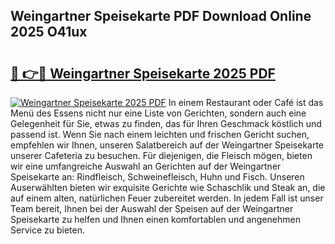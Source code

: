 ## Weingartner Speisekarte PDF Download Online 2025 O41ux

# <h2><a href="http://gccvkw.nevu.top/?p=Weingartner+Speisekarte">🔗 👉🔴 Weingartner Speisekarte 2025 PDF</a></h2>

[![Weingartner Speisekarte 2025 PDF](https://i.imgur.com/dBaPXMq.png)](http://gccvkw.nevu.top/?p=Weingartner+Speisekarte)
In einem Restaurant oder Café ist das Menü des Essens nicht nur eine Liste von Gerichten, sondern auch eine Gelegenheit für Sie, etwas zu finden, das für Ihren Geschmack köstlich und passend ist. Wenn Sie nach einem leichten und frischen Gericht suchen, empfehlen wir Ihnen, unseren Salatbereich auf der Weingartner Speisekarte unserer Cafeteria zu besuchen. Für diejenigen, die Fleisch mögen, bieten wir eine umfangreiche Auswahl an Gerichten auf der Weingartner Speisekarte an: Rindfleisch, Schweinefleisch, Huhn und Fisch. Unseren Auserwählten bieten wir exquisite Gerichte wie Schaschlik und Steak an, die auf einem alten, natürlichen Feuer zubereitet werden. In jedem Fall ist unser Team bereit, Ihnen bei der Auswahl der Speisen auf der Weingartner Speisekarte zu helfen und Ihnen einen komfortablen und angenehmen Service zu bieten.
